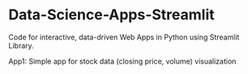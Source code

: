 # Data-Science-Apps-Streamlit
Code for interactive, data-driven Web Apps in Python using Streamlit Library.

App1: Simple app for stock data (closing price, volume) visualization
